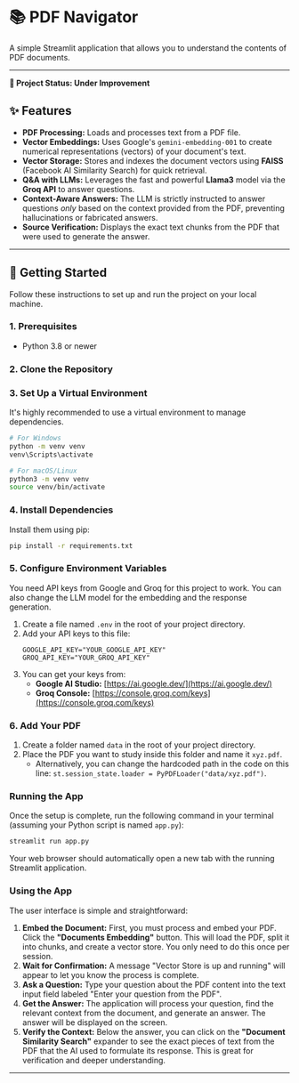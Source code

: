 # 📚 PDF Navigator

A simple Streamlit application that allows you to understand the contents of PDF documents.

---

**🚧 Project Status: Under Improvement**

## ✨ Features

* **PDF Processing:** Loads and processes text from a PDF file.
* **Vector Embeddings:** Uses Google's `gemini-embedding-001` to create numerical representations (vectors) of your document's text.
* **Vector Storage:** Stores and indexes the document vectors using **FAISS** (Facebook AI Similarity Search) for quick retrieval.
* **Q&A with LLMs:** Leverages the fast and powerful **Llama3** model via the **Groq API** to answer questions.
* **Context-Aware Answers:** The LLM is strictly instructed to answer questions *only* based on the context provided from the PDF, preventing hallucinations or fabricated answers.
* **Source Verification:** Displays the exact text chunks from the PDF that were used to generate the answer.

---

## 🚀 Getting Started

Follow these instructions to set up and run the project on your local machine.

### 1. Prerequisites

* Python 3.8 or newer

### 2. Clone the Repository


### 3. Set Up a Virtual Environment

It's highly recommended to use a virtual environment to manage dependencies.

```bash
# For Windows
python -m venv venv
venv\Scripts\activate

# For macOS/Linux
python3 -m venv venv
source venv/bin/activate
```

### 4. Install Dependencies

Install them using pip:
```bash
pip install -r requirements.txt
```

### 5. Configure Environment Variables

You need API keys from Google and Groq for this project to work. You can also change the LLM model for the embedding and the response generation.

1.  Create a file named `.env` in the root of your project directory.
2.  Add your API keys to this file:
    ```
    GOOGLE_API_KEY="YOUR_GOOGLE_API_KEY"
    GROQ_API_KEY="YOUR_GROQ_API_KEY"
    ```
3.  You can get your keys from:
    * **Google AI Studio:** [https://ai.google.dev/](https://ai.google.dev/)
    * **Groq Console:** [https://console.groq.com/keys](https://console.groq.com/keys)

### 6. Add Your PDF

1.  Create a folder named `data` in the root of your project directory.
2.  Place the PDF you want to study inside this folder and name it `xyz.pdf`.
    * Alternatively, you can change the hardcoded path in the code on this line: `st.session_state.loader = PyPDFLoader("data/xyz.pdf")`.



### Running the App

Once the setup is complete, run the following command in your terminal (assuming your Python script is named `app.py`):

```bash
streamlit run app.py
```

Your web browser should automatically open a new tab with the running Streamlit application.

### Using the App

The user interface is simple and straightforward:

1.  **Embed the Document:** First, you must process and embed your PDF. Click the **"Documents Embedding"** button. This will load the PDF, split it into chunks, and create a vector store. You only need to do this once per session.
2.  **Wait for Confirmation:** A message "Vector Store is up and running" will appear to let you know the process is complete.
3.  **Ask a Question:** Type your question about the PDF content into the text input field labeled "Enter your question from the PDF".
4.  **Get the Answer:** The application will process your question, find the relevant context from the document, and generate an answer. The answer will be displayed on the screen.
5.  **Verify the Context:** Below the answer, you can click on the **"Document Similarity Search"** expander to see the exact pieces of text from the PDF that the AI used to formulate its response. This is great for verification and deeper understanding.

---